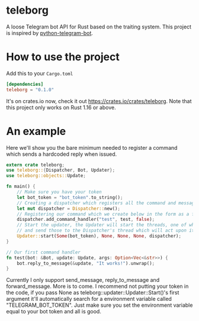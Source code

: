 # teleborg
A loose Telegram bot API for Rust based on the traiting system.
This project is inspired by [python-telegram-bot](https://github.com/python-telegram-bot/python-telegram-bot).

How to use the project
======================
Add this to your `Cargo.toml`
``` toml
[dependencies]
teleborg = "0.1.0"
```
It's on crates.io now, check it out https://crates.io/crates/teleborg.
Note that this project only works on Rust 1.16 or above.

An example
==========
Here we'll show you the bare minimum needed to register a command which sends a hardcoded reply when issued.

```Rust
extern crate teleborg;
use teleborg::{Dispatcher, Bot, Updater};
use teleborg::objects::Update;

fn main() {
    // Make sure you have your token
    let bot_token = "bot_token".to_string();
    // Creating a dispatcher which registers all the command and message handlers
    let mut dispatcher = Dispatcher::new();
    // Registering our command which we create below in the form as a function
    dispatcher.add_command_handler("test", test, false);
    // Start the updater, the Updater will start the threads, one of which will poll for updates
    // and send those to the Dispatcher's thread which will act upon it with the registered handlers
    Updater::start(Some(bot_token), None, None, None, dispatcher);
}

// Our first command handler
fn test(bot: &Bot, update: Update, args: Option<Vec<&str>>) {
    bot.reply_to_message(&update, "It works!").unwrap();
}
```

Currently I only support send_message, reply_to_message and forward_message. More is to come.
I recommend not putting your token in the code, if you pass None as teleborg::updater::Updater::Start()'s first argument it'll automatically search for a environment variable called "TELEGRAM_BOT_TOKEN".
Just make sure you set the environment variable equal to your bot token and all is good.
